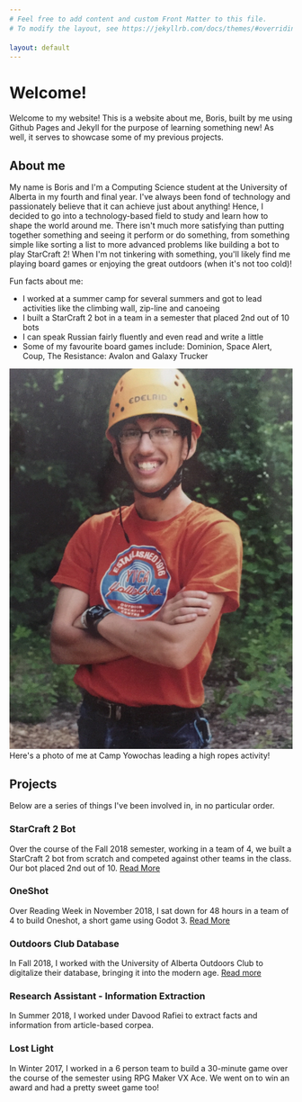 ```yaml
---
# Feel free to add content and custom Front Matter to this file.
# To modify the layout, see https://jekyllrb.com/docs/themes/#overriding-theme-defaults

layout: default 
---
```

# Welcome!
Welcome to my website! This is a website about me, Boris, built by me using Github Pages and Jekyll for the purpose of learning something new! As well, it serves to showcase some of my previous projects.

## About me
My name is Boris and I'm a Computing Science student at the University of Alberta in my fourth and final year. I've always been fond of technology and passionately believe that it can achieve just about anything! Hence, I decided to go into a technology-based field to study and learn how to shape the world around me. There isn't much more satisfying than putting together something and seeing it perform or do something, from something simple like sorting a list to more advanced problems like building a bot to play StarCraft 2! When I'm not tinkering with something, you'll likely find me playing board games or enjoying the great outdoors (when it's not too cold)!

Fun facts about me:
* I worked at a summer camp for several summers and got to lead activities like the climbing wall, zip-line and canoeing
* I built a StarCraft 2 bot in a team in a semester that placed 2nd out of 10 bots
* I can speak Russian fairly fluently and even read and write a little
* Some of my favourite board games include: Dominion, Space Alert, Coup, The Resistance: Avalon and Galaxy Trucker 

![Photo of me](/assets/BorisFleysher.jpeg)
Here's a photo of me at Camp Yowochas leading a high ropes activity!


## Projects
Below are a series of things I've been involved in, in no particular order.

### StarCraft 2 Bot
Over the course of the Fall 2018 semester, working in a team of 4, we built a StarCraft 2 bot from scratch and competed against other teams in the class. Our bot placed 2nd out of 10.
[Read More](StarCraft2)

### OneShot
Over Reading Week in November 2018, I sat down for 48 hours in a team of 4 to build Oneshot, a short game using Godot 3.
[Read More](OneShot)

### Outdoors Club Database
In Fall 2018, I worked with the University of Alberta Outdoors Club to digitalize their database, bringing it into the modern age.
[Read more](OutdoorsClub)

### Research Assistant - Information Extraction
In Summer 2018, I worked under Davood Rafiei to extract facts and information from article-based corpea.

### Lost Light
In Winter 2017, I worked in a 6 person team to build a 30-minute game over the course of the semester using RPG Maker VX Ace. We went on to win an award and had a pretty sweet game too!

